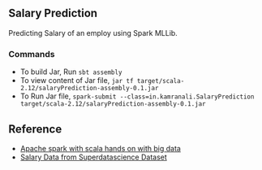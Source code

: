 ## Salary Prediction

Predicting Salary of an employ using Spark MLLib.

### Commands
- To build Jar, Run `sbt assembly`
- To view content of Jar file, `jar tf target/scala-2.12/salaryPrediction-assembly-0.1.jar`
- To Run Jar file, `spark-submit --class=in.kamranali.SalaryPrediction target/scala-2.12/salaryPrediction-assembly-0.1.jar`
  
  
## Reference
- [Apache spark with scala hands on with big data](https://www.udemy.com/apache-spark-with-scala-hands-on-with-big-data/)
- [Salary Data from Superdatascience Dataset](https://www.superdatascience.com/machine-learning/ )